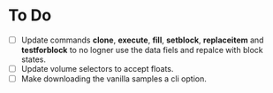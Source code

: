 To Do
=========


- [ ] Update commands **clone**, **execute**, **fill**, **setblock**, **replaceitem** and **testforblock** to no logner use the data fiels and repalce with block states.
- [ ] Update volume selectors to accept floats.
- [ ] Make downloading the vanilla samples a cli option.